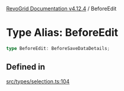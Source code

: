 [RevoGrid Documentation v4.12.4](README.md) / BeforeEdit

# Type Alias: BeforeEdit

```ts
type BeforeEdit: BeforeSaveDataDetails;
```

## Defined in

[src/types/selection.ts:104](https://github.com/revolist/revogrid/blob/648f56ecfc5430eb0184373ea33dd565a6a33bb9/src/types/selection.ts#L104)
